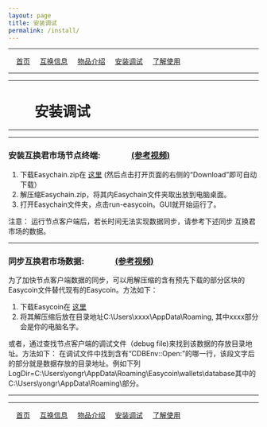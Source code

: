 ```yaml
---
layout: page
title: 安装调试
permalink: /install/
---
```

---

&#160;&#160;&#160; [首页](https://ubarterchain.github.io/) &#160;&#160;&#160; [互换信息](/info/) &#160;&#160;&#160; [物品介绍](/list/) &#160;&#160;&#160;  [安装调试](/install/) &#160;&#160;&#160;  [了解使用](/learn/) 

---
---

# &#160;&#160;&#160; &#160;&#160;&#160; 安装调试 #

---
---

### 安装互换君市场节点终端: &#160;&#160;&#160; &#160;&#160;&#160;&#160;&#160;&#160; &#160;&#160;&#160; [(参考视频)](https://www.youtube.com/watch?v=XxMdz7082yo&t=16s) ###

1. 下载Easychain.zip在 [这里](https://github.com/ubarterchain/UBarterChain3/blob/master/Easychain.zip) (然后点击打开页面的右侧的“Download”即可自动下载）
2. 解压缩Easychain.zip，将其内Easychain文件夹取出放到电脑桌面。
3. 打开Easychain文件夹，点击run-easycoin。GUI就开始运行了。

注意：
运行节点客户端后，若长时间无法实现数据同步，请参考下述同步 互换君市场的数据。

---

### 同步互换君市场数据: &#160;&#160;&#160; &#160;&#160;&#160;&#160;&#160;&#160; &#160;&#160;&#160; [(参考视频)](https://www.youtube.com/watch?v=XxMdz7082yo&t=16s) ### 

为了加快节点客户端数据的同步，可以用解压缩的含有预先下载的部分区块的Easycoin文件替代现有的Easycoin。方法如下：
1. 下载Easycoin在 [这里](https://github.com/ubarterchain/UBarterChain3/blob/master/Easycoin.zip)
2. 将其解压缩后放在目录地址C:\Users\xxxx\AppData\Roaming, 其中xxxx部分会是你的电脑名字。

或者，通过查找节点客户端的调试文件（debug file)来找到该数据的存放目录地址。方法如下：
在调试文件中找到含有“CDBEnv::Open:”的哪一行，该段文字后的部分就是数据存放的目录地址。例如下列LogDir=C:\Users\yongr\AppData\Roaming\Easycoin\wallets\database其中的C:\Users\yongr\AppData\Roaming\部分。

---
---

&#160;&#160;&#160; [首页](https://ubarterchain.github.io/) &#160;&#160;&#160; [互换信息](/info/) &#160;&#160;&#160; [物品介绍](/list/) &#160;&#160;&#160;  [安装调试](/install/) &#160;&#160;&#160;  [了解使用](/learn/) 
